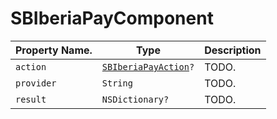 # SBIberiaPayComponent

| Property Name.    | Type                                                              | Description                                     |
|-------------------|-------------------------------------------------------------------|-------------------------------------------------|
| `action`          | <code>[SBIberiaPayAction](object-model/sbiberiapayaction)?</code> | TODO.                                           |
| `provider`        | `String`                                                          | TODO.                                           |
| `result`          | `NSDictionary?`                                                   | TODO.                                           |

